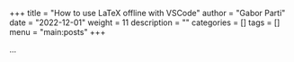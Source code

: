 +++
title = "How to use LaTeX offline with VSCode"
author = "Gabor Parti"
date = "2022-12-01"
weight = 11
description = ""
categories = []
tags = []
menu = "main:posts"
+++

...